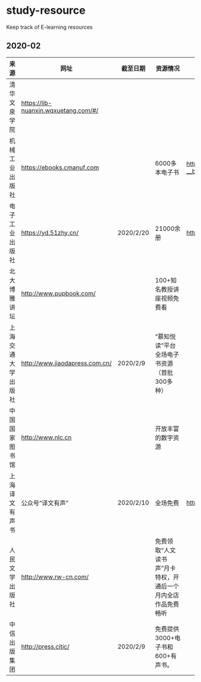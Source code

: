 # study-resource
Keep track of E-learning resources

## 2020-02

| 来源 | 网址 | 截至日期 | 资源情况 | 公告链接 |
| ---- | ---- | -------- | -------- | -------- |
| 清华文泉学院 | https://lib-nuanxin.wqxuetang.com/#/ |  |  |  |
| 机械工业出版社 | https://ebooks.cmanuf.com |  | 6000多本电子书 |  https://mp.weixin.qq.com/s?__biz=MjM5NTU3ODIyMQ==&mid=2651184580&idx=1&sn=b0fdce9f85f9d9c9faee59a4a4b085ae&chksm=bd0715c68a709cd023f883b0365d738ddd3fd40027d74ed01f7fa2191049f3b36238837063c6&mpshare=1&scene=23&srcid=0201T7MAHXCeSHCDLl7yXMCi&sharer_sharetime=1580562876320&sharer_shareid=f3f72646b997844e2ea195dd7cbd7eaa#rd |
| 电子工业出版社 | https://yd.51zhy.cn/ | 2020/2/20 | 21000余册 | https://mp.weixin.qq.com/s?__biz=MjM5OTEzMjg3Mw==&mid=2653829171&idx=1&sn=658f100d209d2c8f4213f6745537259b&chksm=bd1ab3958a6d3a83a7f2d7e511c0022b7dfc0cf5a80576e12f2881d348d7c466fcc4e71f845f&mpshare=1&scene=23&srcid=&sharer_sharetime=1580627628528&sharer_shareid=f3f72646b997844e2ea195dd7cbd7eaa#rd |
| 北大博雅讲坛 |  http://www.pupbook.com/ | | 100+知名教授讲座视频免费看 |  |
| 上海交通大学出版社 |  http://www.jiaodapress.com.cn/ | 2020/2/9 | “慕知悦读”平台全场电子书资源（首批300多种） | |
| 中国国家图书馆 |  http://www.nlc.cn | | 开放丰富的数字资源 | |
| 上海译文有声书 |  公众号“译文有声” | 2020/2/10 | 全场免费 | http://culture.ycwb.com/2020-02/01/content_30520132.htm |
| 人民文学出版社 |  http://www.rw-cn.com/ | | 免费领取“人文读书声”月卡特权，开通后一个月内全店作品免费畅听 | |
| 中信出版集团 |  http://press.citic/ | 2020/2/9 | 免费提供3000+电子书和600+有声书。 | |

